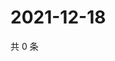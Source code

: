 # 2021-12-18

共 0 条

<!-- BEGIN WEIBO -->
<!-- 最后更新时间 Sat Dec 18 2021 21:20:50 GMT+0800 (China Standard Time) -->

<!-- END WEIBO -->
